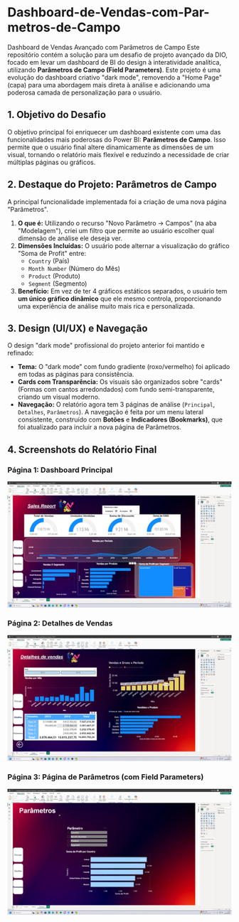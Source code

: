 # Dashboard-de-Vendas-com-Par-metros-de-Campo
Dashboard de Vendas Avançado com Parâmetros de Campo
Este repositório contém a solução para um desafio de projeto avançado da DIO, focado em levar um dashboard de BI do design à interatividade analítica, utilizando **Parâmetros de Campo (Field Parameters)**.
Este projeto é uma evolução do dashboard criativo "dark mode", removendo a "Home Page" (capa) para uma abordagem mais direta à análise e adicionando uma poderosa camada de personalização para o usuário.

## 1. Objetivo do Desafio
O objetivo principal foi enriquecer um dashboard existente com uma das funcionalidades mais poderosas do Power BI: **Parâmetros de Campo**. Isso permite que o usuário final altere dinamicamente as dimensões de um visual, tornando o relatório mais flexível e reduzindo a necessidade de criar múltiplas páginas ou gráficos.

## 2. Destaque do Projeto: Parâmetros de Campo
A principal funcionalidade implementada foi a criação de uma nova página "Parâmetros".

1.  **O que é:** Utilizando o recurso "Novo Parâmetro -> Campos" (na aba "Modelagem"), criei um filtro que permite ao usuário escolher qual dimensão de análise ele deseja ver.
2.  **Dimensões Incluídas:** O usuário pode alternar a visualização do gráfico "Soma de Profit" entre:
    * `Country` (País)
    * `Month Number` (Número do Mês)
    * `Product` (Produto)
    * `Segment` (Segmento)
3.  **Benefício:** Em vez de ter 4 gráficos estáticos separados, o usuário tem **um único gráfico dinâmico** que ele mesmo controla, proporcionando uma experiência de análise muito mais rica e personalizada.

## 3. Design (UI/UX) e Navegação
O design "dark mode" profissional do projeto anterior foi mantido e refinado:

* **Tema:** O "dark mode" com fundo gradiente (roxo/vermelho) foi aplicado em todas as páginas para consistência.
* **Cards com Transparência:** Os visuais são organizados sobre "cards" (Formas com cantos arredondados) com fundo semi-transparente, criando um visual moderno.
* **Navegação:** O relatório agora tem 3 páginas de análise (`Principal`, `Detalhes`, `Parâmetros`). A navegação é feita por um menu lateral consistente, construído com **Botões** e **Indicadores (Bookmarks)**, que foi atualizado para incluir a nova página de Parâmetros.

## 4. Screenshots do Relatório Final
### Página 1: Dashboard Principal
![Dashboard Principal](dashboard-principal.jpg)

### Página 2: Detalhes de Vendas
![Página de Detalhes](dashboard-detalhes.jpg)

### Página 3: Página de Parâmetros (com Field Parameters)
![Página de Parâmetros](dashboard-parametros.jpg)
